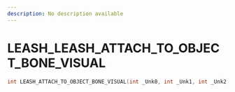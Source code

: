 ```yaml
---
description: No description available 
---
```


# LEASH\_LEASH_ATTACH_TO_OBJECT_BONE_VISUAL

```cpp
int LEASH_ATTACH_TO_OBJECT_BONE_VISUAL(int _Unk0, int _Unk1, int _Unk2, int _Unk3, int _Unk4, int _Unk5, int _Unk6, int _Unk7, int _Unk8, int _Unk9, int _Unk10, int _Unk11);
```